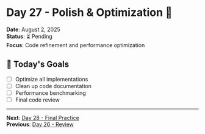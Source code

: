 # Day 27 - Polish & Optimization 💎
**Date**: August 2, 2025  
**Status**: ⏳ Pending  
**Focus**: Code refinement and performance optimization

## 🎯 Today's Goals
- [ ] Optimize all implementations
- [ ] Clean up code documentation
- [ ] Performance benchmarking
- [ ] Final code review

---
**Next**: [Day 28 - Final Practice](day-28-final-practice.md)  
**Previous**: [Day 26 - Review](day-26-review.md)
